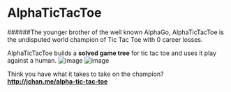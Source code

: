 # AlphaTicTacToe

######The younger brother of the well known AlphaGo, AlphaTicTacToe is the undisputed world champion of Tic Tac Toe with 0 career losses.

AlphaTicTacToe builds a **solved game tree** for tic tac toe and uses it play against a human.
![image](http://i.imgur.com/0JVIYtZ.png)
![image](http://i.imgur.com/sja0CtG.png)

Think you have what it takes to take on the champion?
**http://jchan.me/alpha-tic-tac-toe**
